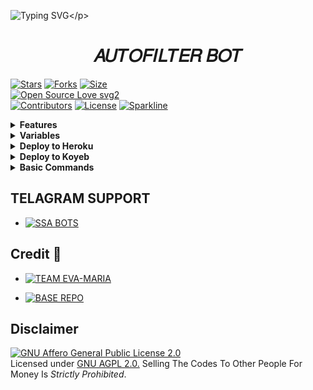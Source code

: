 ![Typing SVG](https://readme-typing-svg.herokuapp.com/?lines=𝑇𝐻𝐼𝑆+𝐼𝑆+𝐴𝑈𝑇𝑂𝐹𝐼𝐿𝑇𝐸𝑅+𝐵𝑂𝑇!;𝐶𝑅𝐸𝐴𝑇𝐸𝐷+𝐵𝑌+𝑆𝑆𝐴+𝐵𝑂𝑇𝑆™;𝐴+𝑃𝑂𝑊𝐸𝑅𝐹𝑈𝐿+𝑇𝐺+𝐴𝑈𝑇𝑂𝐹𝐼𝐿𝑇𝐸𝑅+𝐵𝑂𝑇!)</p>
<p align="center">

<h1 align="center">
  <b>  𝐴𝑈𝑇𝑂𝐹𝐼𝐿𝑇𝐸𝑅 𝐵𝑂𝑇</b>
</h1>

[![Stars](https://img.shields.io/github/stars/BOTMAKERS4/AUTOFILTER-BOT?style=flat-square&color=yellow)](https://github.com/BOTMAKERS4/AUTOFILTER-BOT/stargazers)
[![Forks](https://img.shields.io/github/forks/BOTMAKERS4/AUTOFILTER-BOT?style=flat-square&color=orange)](https://github.com/BOTMAKERS4/AUTOFILTER-BOT/fork)
[![Size](https://img.shields.io/github/repo-size/BOTMAKERS4/AUTOFILTER-BOT?style=flat-square&color=green)](https://github.com/BOTMAKERS4/AUTOFILTER-BOT)   
[![Open Source Love svg2](https://badges.frapsoft.com/os/v2/open-source.svg?v=103)](https://github.com/BOTMAKERS4/AUTOFILTER-BOT)   
[![Contributors](https://img.shields.io/github/contributors/BOTMAKERS4/AUTOFILTER-BOT?style=flat-square&color=green)](https://github.com/BOTMAKERS4/AUTOFILTER-BOT/graphs/contributors)
[![License](https://img.shields.io/badge/License-AGPL-blue)](https://github.com/BOTMAKERS4/AUTOFILTER-BOT/blob/main/LICENSE)
[![Sparkline](https://stars.medv.io/BOTMAKERS4/AUTOFILTER-BOT.svg)](https://stars.medv.io/BOTMAKERS4/AUTOFITER-BOT)

<details>
<summary><b>Features</b></summary>

- [x] Auto Filter
- [x] Manual Filter
- [x] IMDB
- [x] Admin Commands
- [x] Broadcast
- [x] Index
- [x] IMDB Search
- [x] Inline Search
- [x] Random Pics
- [x] Ids And User Info
- [x] Stats, Users, Chats, Ban, Unban, Leave, Disable, Channel
- [x] Spelling Check Feature
- [x] Custom File Caption
- [x] Group Broadcast 
- [x] AutoFilter Auto Delete
- [x] Junk Group & Users Clearing On Database
- [x] Global Filter
- [x] Url Shortner In Autofilter
- [x] Custom Button Lock
- [x] Image Editor & Background Remover
- [x] Telegraph, Pin, Json, Password Generator
- [x] Ban, Mute, Unmute, Etc... Group Manager
- [x] Custom Welcome Message
- [x] Advanced Admin Panel
- [x] Photo Changing In All Buttons
- [x] Custom Start Message
- [x] Custom Button Alter Message
- [x] Advanced Status (Disk, Cpu, Ram, Uptime..) In Image Type
</details>

<details>
<summary><b>Variables</b></summary>
  
### Required Variables
* `BOT_TOKEN`: Create a bot using [@BotFather](https://telegram.dog/BotFather), and get the Telegram API token.
* `API_ID`: Get this value from [telegram.org](https://my.telegram.org/apps)
* `API_HASH`: Get this value from [telegram.org](https://my.telegram.org/apps)
* `CHANNELS`: Username or ID of channel or group. Separate multiple IDs by space
* `ADMINS`: Username or ID of Admin. Separate multiple Admins by space
* `DATABASE_URL`: [mongoDB](https://www.mongodb.com) URI. Get this value from [mongoDB](https://www.mongodb.com). For more help watch this [video](https://youtu.be/1G1XwEOnxxo)
* `DATABASE_NAME`: Name of the database in [mongoDB](https://www.mongodb.com). For more help watch this [video](https://youtu.be/1G1XwEOnxxo)
* `LOG_CHANNEL` : A channel to log the activities of bot. Make sure bot is an admin in the channel.
* `SUPPORT_CHAT` : Username of a Support Group / ADMIN. ( Should be username without @ and not ID
  
### Optional Variables
* `PICS`: Telegraph links of images to show in start message.( Multiple images can be used seperated by space )
* `USE_CAPTION_FILTER` : Whether bot should use captions to improve search results. (True False)
* `CUSTOM_FILE_CAPTION` : A custom file caption for your files. formatable with , file_name, file_caption, file_size, Read Readme.md for better understanding
* `CACHE_TIME` : The maximum amount of time in seconds that the result of the inline query may be cached on the server
* `IMDB` : Imdb, the view of information when making True/False
* `SINGLE_BUTTON` : choose b/w single or double buttons 
* `P_TTI_SHOW_OFF` : Customize Result Buttons to Callback or Url by (True = url / False = callback)
### Url Shortner Variable
* `SHORT_URL` : Url Of Shortner Site You Use
* `SHORT_API` : Api Key Of Shortner Which You Use
</details>

<details>
<summary><b>Deploy to Heroku</b></summary>

<a href="https://youtu.be/uv0WHxwHwfo"><img src="https://img.shields.io/badge/watch%20Heroku%20Tutorial-red.svg?logo=Youtube"></a>                

[![Deploy](https://www.herokucdn.com/deploy/button.svg)](https://heroku.com/deploy?template=https://github.com/BOTMAKERS4/AUTOFILTER-BOT)
</details>

<details>
<summary><b>Deploy to Koyeb</b></summary>

[![Deploy to Koyeb](https://www.koyeb.com/static/images/deploy/button.svg)](https://app.koyeb.com/deploy?type=git&repository=github.com/BOTMAKERS4/AUTOFILTER-BOT&env[WEBHOOK]=True&env[BOT_TOKEN]&env[API_ID]&env[API_HASH]&env[CHANNELS]&env[ADMINS]&env[PICS]&env[LOG_CHANNEL]&env[AUTH_CHANNEL]&env[MAX_RIST_BTNS]=10&env[CUSTOM_FILE_CAPTION]&env[DATABASE_URL]&env[DATABASE_NAME]=SSABOTS&env[COLLECTION_NAME]=Telegram_files&env[SUPPORT_CHAT]&env[IMDB]=True&env[PM_IMDB]=True&env[IMDB_TEMPLATE]&env[IMDB_DELET_TIME]=900&env[SINGLE_BUTTON]=True&env[PMFILTER]=True&env[G_FILTER]=True&env[BUTTON_LOCK]=True&env[P_TTI_SHOW_OFF]=True&run_command=python%20bot.py&branch=main&name=BOTMAKERS4-AUTOFILTER)              
</details>

</details>

<details>
<summary><b>Basic Commands</b></summary>
```
start - check bot alive
settings - get settings 
logs - to get the rescent errors
stats - to get status of files in db.
filter - add manual filters
filters - view filters
connect - connect to PM.
disconnect - disconnect from PM
connections - check all connections
del - delete a filter
delall - delete all filters
deleteall - delete all index(autofilter)
delete - delete a specific file from index.
info - get user info
id - get tg ids.
imdb - fetch info from imdb.
users - to get list of my users and ids.
chats - to get list of the my chats and ids 
leave  - to leave from a chat.
disable  -  do disable a chat.
enable - re-enable chat.
ban_user  - to ban a user.
unban_user  - to unban a user.
channel - to get list of total connected channels
broadcast - to broadcast a message to all Eva Maria users
```
</details>

## TELAGRAM SUPPORT 

* [![SSA BOTS](https://img.shields.io/static/v1?label=SSA&message=BOTS&color=critical)](https://t.me/ssabots2)

## Credit 💞

* [![TEAM EVA-MARIA](https://img.shields.io/static/v1?label=TEAM&message=EVA-MARIA&color=yellow)](https://t.me/TeamEvamaria)

* [![BASE REPO](https://img.shields.io/static/v1?label=BASE&message=REPO&color=green)](https://t.me/TeamEvamaria)


## Disclaimer
[![GNU Affero General Public License 2.0](https://www.gnu.org/graphics/agplv3-155x51.png)](https://www.gnu.org/licenses/agpl-3.0.en.html#header)    
Licensed under [GNU AGPL 2.0.](https://github.com/BOTMAKERS4/AUTOFILTER-BOT/blob/main/LICENSE)
Selling The Codes To Other People For Money Is *Strictly Prohibited*.

